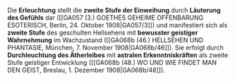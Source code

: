 
Die **Erleuchtung** stellt die **zweite Stufe der Einweihung** durch **Läuterung des Gefühls** dar ([[GA057 (3.) GOETHES GEHEIME OFFENBARUNG ESOTERISCH, Berlin, 24. Oktober 1908|GA057/3]]) und manifestiert sich als **zweite Stufe** des geschulten Hellsehens mit **bewusster geistiger Wahrnehmung** im Wachzustand ([[GA068b (46.) HELLSEHEN UND PHANTASIE, München, 7. November 1908|GA068b/46]]). Sie erfolgt durch **Durchleuchtung des Ätherleibes** mit **astralen Erkenntniskräften** als zweite Stufe geistiger Entwicklung ([[GA068b (48.) WO UND WIE FINDET MAN DEN GEIST, Breslau, 1. Dezember 1908|GA068b/48]]).
